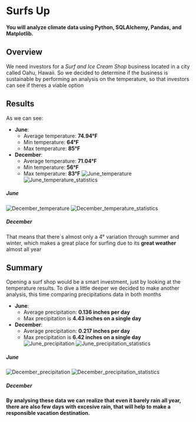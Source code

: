 # Surfs Up

**You will analyze climate data using Python, SQLAlchemy, Pandas, and Matplotlib.**
## Overview
We need investors for a *Surf and Ice Cream Shop* business located in a city called Oahu, Hawaii. So we decided to determine if the business is sustainable by performing an analysis on the temperature, so that investors can see if theres a viable option
## Results
As we can see:
- **June**:
    - Average temperature: **74.94°F**
    - Min temperature: **64°F**
    - Max temperature: **85°F**
- **December**:
    - Average temperature: **71.04°F**
    - Min temperature: **56°F**
    - Max temperature: **83°F**
![June_temperature](https://github.com/davescudero/Surfs_up/blob/main/Challenge/Resources/June_temperature.png) ![June_temperature_statistics](https://github.com/davescudero/Surfs_up/blob/main/Challenge/Resources/June_precipitation_statistics.png)
##### *June*
![December_temperature](https://github.com/davescudero/Surfs_up/blob/main/Challenge/Resources/December_temperature.png) ![December_temperature_statistics](https://github.com/davescudero/Surfs_up/blob/main/Challenge/Resources/December_temperature_statistics.png)
##### *December*

That means that there´s almost only a 4° variation through summer and winter, which makes a great place for surfing due to its **great weather** almost all year

## Summary

Opening a surf shop would be a smart investment, just by looking at the temperature results. To dive a little deeper we decided to make another analysis, this time comparing precipitations data in both months
 - **June**:
    - Average precipitation: **0.136 inches per day**
    - Max precipitation is **4.43 inches on a single day**
- **December**:
    - Average precipitation: **0.217 inches per day**
    - Max precipitation is **6.42 inches on a single day**
![June_precipitation](https://github.com/davescudero/Surfs_up/blob/main/Challenge/Resources/June_precipitation.png) ![June_precipitation_statistics](https://github.com/davescudero/Surfs_up/blob/main/Challenge/Resources/June_precipitation_statistics.png)
##### *June*
![December_precipitation](https://github.com/davescudero/Surfs_up/blob/main/Challenge/Resources/December_precipitation.png) ![December_precipitation_statistics](https://github.com/davescudero/Surfs_up/blob/main/Challenge/Resources/December_precipitation_statistics.png)
##### *December*
#### By analysing these data we can realize that even it barely rain all year, there are also few days with excesive rain, that will help to make a responsible vacation destination.
